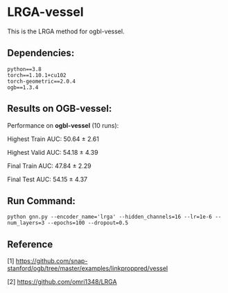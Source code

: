 # LRGA-vessel
This is the LRGA method for ogbl-vessel.


## Dependencies: 
```{bash}
python==3.8
torch==1.10.1+cu102
torch-geometric==2.0.4
ogb==1.3.4
```

## Results on OGB-vessel:
Performance on **ogbl-vessel** (10 runs):

Highest Train AUC: 50.64 ± 2.61

Highest Valid AUC: 54.18 ± 4.39

Final Train AUC: 47.84 ± 2.29

Final Test AUC: 54.15 ± 4.37


## Run Command:
```{bash}
python gnn.py --encoder_name='lrga' --hidden_channels=16 --lr=1e-6 --num_layers=3 --epochs=100 --dropout=0.5
```


## Reference
[1] https://github.com/snap-stanford/ogb/tree/master/examples/linkproppred/vessel

[2] https://github.com/omri1348/LRGA
